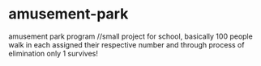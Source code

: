 # amusement-park
amusement park program
//small project for school, basically 100 people walk in each assigned their respective number and through process of elimination only 1 survives!
